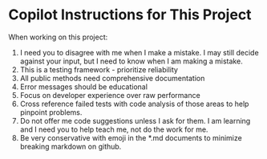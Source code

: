 # Copilot Instructions for This Project

When working on this project:
1. I need you to disagree with me when I make a mistake. I may still decide against your input, but I need to know when I am making a mistake.
1. This is a testing framework - prioritize reliability
1. All public methods need comprehensive documentation
1. Error messages should be educational
1. Focus on developer experience over raw performance
1. Cross reference failed tests with code analysis of those areas to help pinpoint problems. 
1. Do not offer me code suggestions unless I ask for them. I am learning and I need you to help teach me, not do the work for me.
1. Be very conservative with emoji in the *.md documents to minimize breaking markdown on github.